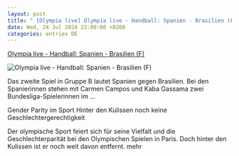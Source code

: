 ```yaml
---
layout: post
title: " [Olympia live] Olympia live - Handball: Spanien - Brasilien (F)"
date: Wed, 24 Jul 2024 23:00:00 +0200
categories: entries DE
---
```

[Olympia live - Handball: Spanien - Brasilien (F)](https://www.sportschau.de/olympia/live/handball-spanien-brasilien-f,livestream-olympia-handball-128.html)

![Olympia live - Handball: Spanien - Brasilien (F)](https://images.sportschau.de/image/8256571a-83dd-474d-9f81-982a02eea327/AAABi9KI1Ww/AAABjwnlFvA/16x9-1280/logo-olympia-paris-2024-100.jpg)

Das zweite Spiel in Gruppe B lautet Spanien gegen Brasilien. Bei den Spanierinnen stehen mit Carmen Campos und Kaba Gassama zwei Bundesliga-Spielerinnen im ...

Gender Parity im Sport Hinter den Kulissen noch keine Geschlechtergerechtigkeit

Der olympische Sport feiert sich für seine Vielfalt und die Geschlechterparität bei den Olympischen Spielen in Paris. Doch hinter den Kulissen ist er noch weit davon entfernt. mehr


